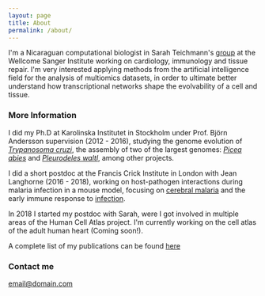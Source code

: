 ```yaml
---
layout: page
title: About
permalink: /about/
---
```


I'm a Nicaraguan computational biologist in Sarah Teichmann's [group](http://www.teichlab.org/) at the Wellcome Sanger Institute working on cardiology, immunology and tissue repair. I'm very interested applying methods from the artificial intelligence field for the analysis of multiomics datasets, in order to ultimate better understand how transcriptional networks shape the evolvability of a cell and tissue. 


### More Information

I did my Ph.D at Karolinska Institutet in Stockholm under Prof. Björn Andersson supervision (2012 - 2016), studying the genome evolution of [_Trypanosoma cruzi_](https://www.biorxiv.org/content/10.1101/283531v2), the assembly of two of the largest genomes: [_Picea abies_](https://www.nature.com/articles/nature12211) and [_Pleurodeles waltl_](https://www.nature.com/articles/s41467-017-01964-9), among other projects.

I did a short postdoc at the Francis Crick Institute in London with Jean Langhorne (2016 - 2018), working on host-pathogen interactions during malaria infection in a mouse model, focusing on [cerebral malaria](https://www.nature.com/articles/srep39258) and the early immune response to [infection](https://www.nature.com/articles/s41598-019-52388-y).

In 2018 I started my postdoc with Sarah, were I got involved in multiple areas of the Human Cell Atlas project. I'm currently working on the cell atlas of the adult human heart (Coming soon!).  

A complete list of my publications can be found [here](https://pubmed.ncbi.nlm.nih.gov/?term=Talavera-L%C3%B3pez+C&cauthor_id=31645299)

### Contact me

[email@domain.com](mailto:cntalaveralopez@gmail.com)